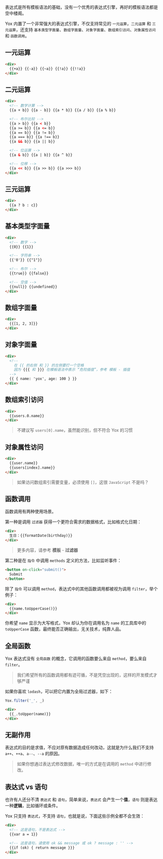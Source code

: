 表达式是所有模板语法的基础，没有一个优秀的表达式引擎，再好的模板语法都是空中楼阁。

Yox 内置了一个非常强大的表达式引擎，不仅支持常见的 `一元运算`，`二元运算` 和 `三元运算`，还支持 `基本类型字面量`、`数组字面量`、`对象字面量`、`数组索引访问`、`对象属性访问` 和 `函数调用`。

## 一元运算

```html
<div>
  {{+a}} {{-a}} {{~a}} {{!a}} {{!!a}}
</div>
```


## 二元运算

```html
<div>
  <!-- 数学计算 -->
  {{a + b}} {{a - b}} {{a * b}} {{a / b}} {{a % b}}

  <!-- 布尔比较 -->
  {{a > b}} {{a < b}}
  {{a >= b}} {{a <= b}}
  {{a == b}} {{a != b}}
  {{a === b}} {{a !== b}}
  {{a && b}} {{a || b}}

  <!-- 位运算 -->
  {{a & b}} {{a | b}} {{a ^ b}}

  <!-- 位移 -->
  {{a << b}} {{a >> b}} {{a >>> b}}
</div>
```


## 三元运算

```html
<div>
  {{a ? b : c}}
</div>
```


## 基本类型字面量

```html
<div>
  <!-- 数字 -->
  {{0}} {{1}}

  <!-- 字符串 -->
  {{'0'}} {{"1"}}

  <!-- 布尔 -->
  {{true}} {{false}}

  <!-- 空值 -->
  {{null}} {{undefined}}
</div>
```


## 数组字面量

```html
<div>
  {{[1, 2, 3]}}
</div>
```


## 对象字面量

```html
<div>
  <!--
    在 {{ 的右侧 和 }} 的左侧要打一个空格
    因为 {{{ 和 }}} 在模板语法中表示 “危险插值”，参考 模板 - 插值
  -->
  {{ { name: 'yox', age: 100 } }}
</div>
```


## 数组索引访问

```html
<div>
  {{users.0.name}}
</div>
```

> 不建议写 `users[0].name`，虽然能识别，但不符合 Yox 的习惯


## 对象属性访问

```html
<div>
  {{user.name}}
  {{users[index].name}}
</div>
```

> 如果访问数组索引需要变量，必须使用 `[]`，这很 `JavaScript` 不是吗？


## 函数调用

函数调用有两种使用场景。

第一种是调用 `过滤器` 获得一个更符合需求的数据格式，比如格式化日期：

```html
<div>
  生日：{{formatDate(birthday)}}
</div>
```

> 更多内容，请参考 **模板** - **过滤器**

第二种是在 `指令` 中调用 `methods` 定义的方法，比如监听事件：

```html
<button on-click="submit()">
  Submit
</button>
```

除了 `指令` 可以调用 `method`，表达式中的其他函数调用都被视为调用 `filter`，举个例子：

```html
<div>
  {{name.toUpperCase()}}
</div>
```

你希望 `name` 显示为大写格式，Yox 却认为你在调用名为 `name` 的工具库中的 `toUpperCase` 函数，最终能否正确输出，无关技术，纯靠人品。

## 全局函数

Yox 表达式没有 `全局函数` 的概念，它调用的函数要么来自 `method`，要么来自 `filter`。

> 我们希望所有的函数调用都有迹可循，不是凭空出现的，这样的开发模式才够严谨

如果你喜欢 `lodash`，可以把它内置为全局过滤器，如下：

```js
Yox.filter('_', _)
```

```html
<div>
  {{_.toUpper(name)}}
</div>
```


## 无副作用

表达式的目的是求值，不应对原有数据造成任何改动，这就是为什么我们不支持 `a++`、`++a`、`a--`、`--a` 的原因。

> 如果你想通过表达式修改数据，唯一的方式是在调用的 `method` 中进行修改。


## 表达式 vs 语句

也许有人还分不清 `表达式` 和 `语句`，简单来说，`表达式` 会产生一个**值**，`语句` 则是表达一种**逻辑**，比如循环或条件。

Yox 只支持 `表达式`，不支持 `语句`，也就是说，下面这些示例全都不会生效：

```html
<div>
  <!-- 这是语句，不是表达式 -->
  {{var a = 1}}

  <!-- 这是语句，请使用 ok && message 或 ok ? message : '' -->
  {{if (ok) { return message }}}
</div>
```